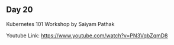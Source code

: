## Day 20

Kubernetes 101 Workshop by Saiyam Pathak

Youtube Link: https://www.youtube.com/watch?v=PN3VqbZqmD8
